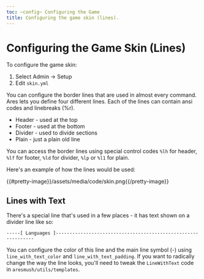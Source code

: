 ```yaml
---
toc: ~config~ Configuring the Game
title: Configuring the game skin (lines).
---
```

# Configuring the Game Skin (Lines)

To configure the game skin:

1. Select Admin -> Setup
2. Edit `skin.yml` 

You can configure the border lines that are used in almost every command.  Ares lets you define four different lines.  Each of the lines can contain ansi codes and linebreaks (%r).

* Header - used at the top
* Footer - used at the bottom
* Divider - used to divide sections
* Plain - just a plain old line

You can access the border lines using special control codes `%lh` for header, `%lf` for footer, `%ld` for divider, `%lp` or `%l1` for plain.

Here's an example of how the lines would be used:

{{#pretty-image}}/assets/media/code/skin.png{{/pretty-image}}

## Lines with Text

There's a special line that's used in a few places - it has text shown on a divider line like so:

    -----[ Languages ]--------------------------------------------------------------

You can configure the color of this line and the main line symbol (-) using `line_with_text_color` and `line_with_text_padding`.  If you want to radically change the way the line looks, you'll need to tweak the `LineWithText` code in `aresmush/utils/templates`.